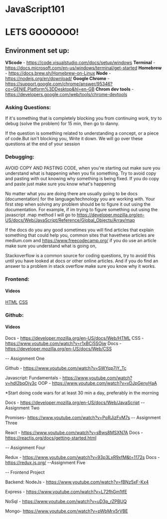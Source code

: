 # JavaScript101

# LETS GOOOOOO!

## Environment set up:

**VScode** - https://code.visualstudio.com/docs/setup/windows
**Terminal** - https://docs.microsoft.com/en-us/windows/terminal/get-started
**Homebrew** - https://docs.brew.sh/Homebrew-on-Linux
**Node** - https://nodejs.org/en/download/
**Google Chrome** -https://support.google.com/chrome/answer/95346?co=GENIE.Platform%3DDesktop&hl=en-GB
**Chrom dev tools** - https://developers.google.com/web/tools/chrome-devtools

### Asking Questions:

If it's something that is completely blocking you from continuing work, try to debug (solve the problem) for 15 min, then go to danny.

If the question is something related to understanding a concept, or a piece of code.But isn't blocking you, Write it down. We will go over these questions at the end of your session

### Debugging:

AVOID COPY AND PASTING CODE, when you're starting out make sure you understand what is happening when you fix something. Try to avoid copy and pasting with out knowing why something is being fixed. If you do copy and paste just make sure you know what's happening

No matter what you are doing there are usually going to be docs (documentation) for the language/technology you are working with. Your first step when solving any problem should be to figure it out using the documentation. For example, if im trying to figure something out using the javascript .map method I will go to https://developer.mozilla.org/en-US/docs/Web/JavaScript/Reference/Global_Objects/Array/map

If the docs do you any good sometimes you will find articles that explain something that could help you, common sites that havethese articles are medium.com and https://www.freecodecamp.org/ if you do use an article make sure you understand what is going on,

Stackoverflow is a common source for coding questions, try to avoid this until you have looked at docs or other online articles. And if you do find an answer to a problem in stack overflow make sure you know why it works.

### Frontend:

#### Videos

[HTML](https://www.youtube.com/watch?v=UB1O30fR-EE)
[CSS](https://www.youtube.com/watch?v=r1xBCi5SOjw)

### Github:

#### Videos

Docs - https://developer.mozilla.org/en-US/docs/Web/HTML
CSS -https://www.youtube.com/watch?v=r1xBCi5SOjw
Docs - https://developer.mozilla.org/en-US/docs/Web/CSS

-- Assignment One

Github - https://www.youtube.com/watch?v=SWYqp7iY_Tc

Javascript:
Fundamentals - https://www.youtube.com/watch?v=hdI2bqOjy3c
OOP - https://www.youtube.com/watch?v=vDJpGenyHaA

\*Start doing code wars for at least 30 min a day, preferably in the morning

Docs - https://developer.mozilla.org/en-US/docs/Web/JavaScript
-- Assignment Two

Promises- https://www.youtube.com/watch?v=PoRJizFvM7s
-- Assignment Three

React - https://www.youtube.com/watch?v=sBws8MSXN7A
Docs - https://reactjs.org/docs/getting-started.html

-- Assignment Four

Redux - https://www.youtube.com/watch?v=93p3LxR9xfM&t=1172s
Docs - https://redux.js.org/
--Assignment Five

-- Frontend Project

Backend:
NodeJs - https://www.youtube.com/watch?v=fBNz5xF-Kx4

Express - https://www.youtube.com/watch?v=L72fhGm1tfE

NoSql - https://www.youtube.com/watch?v=uD3p_rZPBUQ

Mongo- https://www.youtube.com/watch?v=pWbMrx5rVBE
